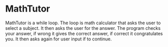 # MathTutor
MathTutor is a while loop. The loop is math calculator that asks the user to select a subject. It then asks the user for the answer. The program checks your answer, 
if wrong it gives the correct answer, if correct it congratulates you. It then asks again for user input if to continue.
